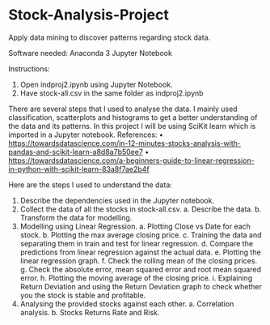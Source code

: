 # Stock-Analysis-Project
Apply data mining to discover patterns regarding stock data. 

Software needed:
Anaconda 3
Jupyter Notebook

Instructions:
1. Open indproj2.ipynb using Jupyter Notebook.
2. Have stock-all.csv in the same folder as indproj2.ipynb

There are several steps that I used to analyse the data. 
I mainly used classification, scatterplots and histograms to get a better understanding of the data and its patterns. 
In this project I will be using SciKit learn which is imported in a Jupyter notebook. 
References: 
• https://towardsdatascience.com/in-12-minutes-stocks-analysis-with-pandas-and-scikit-learn-a8d8a7b50ee7 
• https://towardsdatascience.com/a-beginners-guide-to-linear-regression-in-python-with-scikit-learn-83a8f7ae2b4f 

Here are the steps I used to understand the data:

1.    Describe the dependencies used in the Jupyter notebook.
2.    Collect the data of all the stocks in stock-all.csv.
    a.    Describe the data.
    b.    Transform the data for modelling.
3.    Modelling using Linear Regression.
    a.    Plotting Close vs Date for each stock.
    b.    Plotting the max average closing price.
    c.    Training the data and separating them in train and test for linear regression.
    d.    Compare the predictions from linear regression against the actual data.
    e.    Plotting the linear regression graph.
    f.    Check the rolling mean of the closing prices.
    g.    Check the absolute error, mean squared error and root mean squared error.
    h.    Plotting the moving average of the closing price.
    i.    Explaining Return Deviation and using the Return Deviation graph to check whether you the stock is stable and profitable.
4.    Analysing the provided stocks against each other.
    a.    Correlation analysis.
    b.    Stocks Returns Rate and Risk.
